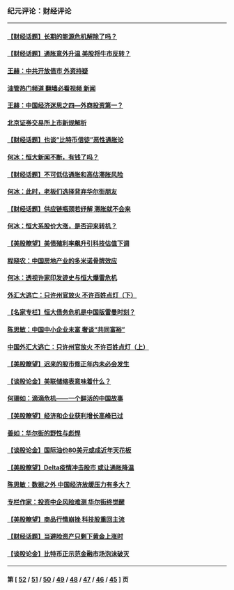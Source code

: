 ### 纪元评论：财经评论
---
#### [【财经话题】长期的能源危机解除了吗？](../../pages/nsc1026/n13378041.md?11210330) 
#### [【财经话题】通胀意外升温 美股将牛市反转？](../../pages/nsc1026/n13370659.md?11210330) 
#### [王赫：中共开放债市 外资持疑](../../pages/nsc1026/n13366203.md?11210330) 
#### [油管热门频道 翻墙必看视频 新闻](ok?11210330)
#### [王赫：中国经济迷思之四—外商投资第一？](../../pages/nsc1026/n13354150.md?11210330) 
#### [北京证券交易所上市新规解析](../../pages/nsc1026/n13348292.md?11210330) 
#### [【财经话题】也谈“比特币信徒”恶性通胀论](../../pages/nsc1026/n13331972.md?11210330) 
#### [何冰：恒大新闻不断，有钱了吗？](../../pages/nsc1026/n13325002.md?11210330) 
#### [【财经话题】不可低估通胀和高估滞胀风险](../../pages/nsc1026/n13300505.md?11210330) 
#### [何冰：此时，老板们选择背弃华尔街朋友](../../pages/nsc1026/n13295291.md?11210330) 
#### [【财经话题】供应链瓶颈若纾解 滞胀就不会来](../../pages/nsc1026/n13286759.md?11210330) 
#### [何冰：恒大系股价大涨，是否迎来转机？](../../pages/nsc1026/n13276822.md?11210330) 
#### [【美股瞭望】美债殖利率飙升引科技估值下调](../../pages/nsc1026/n13267775.md?11210330) 
#### [程晓农：中国房地产业的多米诺骨牌效应](../../pages/nsc1026/n13259673.md?11210330) 
#### [何冰：透视许家印发迹史与恒大爆雷危机](../../pages/nsc1026/n13253937.md?11210330) 
#### [外汇大逃亡：只许州官放火 不许百姓点灯（下）](../../pages/nsc1026/n13245748.md?11210330) 
#### [【名家专栏】恒大债务危机是中国版雷曼时刻？](../../pages/nsc1026/n13242613.md?11210330) 
#### [陈思敏：中国中小企业未富 奢谈“共同富裕”](../../pages/nsc1026/n13241213.md?11210330) 
#### [中国外汇大逃亡：只许州官放火 不许百姓点灯（上）](../../pages/nsc1026/n13228773.md?11210330) 
#### [【美股瞭望】迟来的股市修正年内未必会发生](../../pages/nsc1026/n13223100.md?11210330) 
#### [【谈股论金】美联储缩表意味着什么？](../../pages/nsc1026/n13174610.md?11210330) 
#### [何珊如：滴滴危机——一个鲜活的中国故事](../../pages/nsc1026/n13151962.md?11210330) 
#### [【美股瞭望】经济和企业获利增长高峰已过](../../pages/nsc1026/n13134466.md?11210330) 
#### [善如：华尔街的野性与彪悍](../../pages/nsc1026/n13112664.md?11210330) 
#### [【谈股论金】国际油价80美元或成近年天花板](../../pages/nsc1026/n13108524.md?11210330) 
#### [【美股瞭望】Delta疫情冲击股市 或让通胀降温](../../pages/nsc1026/n13100297.md?11210330) 
#### [陈思敏：数据之外 中国经济放缓压力有多大？](../../pages/nsc1026/n13085576.md?11210330) 
#### [专栏作家：投资中企风险难测 华尔街终觉醒](../../pages/nsc1026/n13079366.md?11210330) 
#### [【美股瞭望】商品行情崩挫 科技股重回主流](../../pages/nsc1026/n13029798.md?11210330) 
#### [【财经话题】当避险资产只剩下黄金上涨时](../../pages/nsc1026/n12975626.md?11210330) 
#### [【谈股论金】比特币正示范金融市场泡沫破灭](../../pages/nsc1026/n12961769.md?11210330) 

---
#### 第 [ [52](./52.md?11210330) / [51](./51.md?11210330) / [50](./50.md?11210330) / [49](./49.md?11210330) / [48](./48.md?11210330) / [47](./47.md?11210330) / [46](./46.md?11210330) / [45](./45.md?11210330) ] 页
